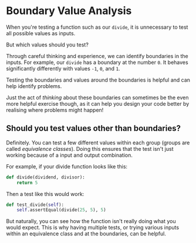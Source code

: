 # Boundary Value Analysis

When you're testing a function such as our `divide`, it is unnecessary to test all possible values as inputs.

But which values should you test?

Through careful thinking and experience, we can identify boundaries in the inputs. For example, our `divide` has a boundary at the number `0`. It behaves significantly differently with values `-1`, `0`, and `1`.

Testing the boundaries and values around the boundaries is helpful and can help identify problems.

Just the act of *thinking* about these boundaries can sometimes be the even more helpful exercise though, as it can help you design your code better by realising where problems might happen!

## Should you test values other than boundaries?

Definitely. You can test a few different values within each group (groups are called *equivalence classes*). Doing this ensures that the test isn't just working because of a input and output combination.

For example, if your divide function looks like this:

```python
def divide(dividend, divisor):
    return 5
```

Then a test like this would work:

```python
def test_divide(self):
    self.assertEqual(divide(25, 5), 5)
```

But naturally, you can see how the function isn't really doing what you would expect. This is why having multiple tests, or trying various inputs within an equivalence class and at the boundaries, can be helpful.